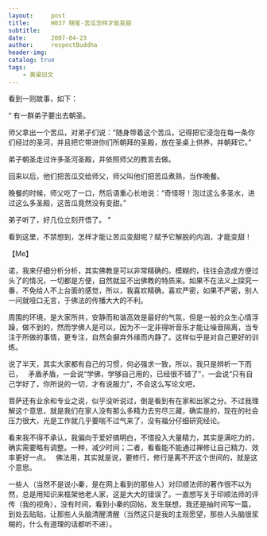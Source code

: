 ```yaml
---
layout:     post
title:      H037 随笔-苦瓜怎样才能变甜
subtitle:   
date:       2007-04-23
author:     respectBuddha
header-img: 
catalog: true
tags:
    - 黄粱旧文
---
```


看到一则故事，如下：

“
有一群弟子要出去朝圣。  

师父拿出一个苦瓜，对弟子们说：“随身带着这个苦瓜，记得把它浸泡在每一条你们经过的圣河，并且把它带进你们所朝拜的圣殿，放在圣桌上供养，并朝拜它。”

弟子朝圣走过许多圣河圣殿，并依照师父的教言去做。

回来以后，他们把苦瓜交给师父，师父叫他们把苦瓜煮熟，当作晚餐。

晚餐的时候，师父吃了一口，然后语重心长地说：“奇怪呀！泡过这么多圣水，进过这么多圣殿，这苦瓜竟然没有变甜。”

弟子听了，好几位立刻开悟了。
”

看到这里，不禁想到，怎样才能让苦瓜变甜呢？赋予它解脱的内涵，才能变甜！

【Me】

诺，我来仔细分析分析，其实佛教是可以非常精确的。模糊的，往往会造成方便过头了的情况，一切都是方便，自然就显不出佛教的特质来。如果不在法义上探究一番，不免给人不上台面的感觉，所以，我喜欢精确，喜欢严密，如果不严密，别人一问就哑口无言，于佛法的传播大大的不利。

周围的环境，是大家所共，安静而和谐高效是最好的气氛，但是一般的众生心情浮躁，做不到的，然而学佛人是可以，因为不一定非得听音乐才能让噪音隔离，当专注于所做的事情，更专注，自然会摒弃外缘而内静了。这样似乎是对自己更好的训练。

说了半天，其实大家都有自己的习惯，何必强求一致，所以，我只是辨析一下而已， 
 
矛盾矛盾，一会说“学佛，学够自己用的，已经很不错了”，一会说“只有自己学好了，你所说的一切，才有说服力”，不会这么写论文吧， 

菩萨还有业余和专业之说，似乎没听说过，倒是看到有在家和出家之分。不过我理解这个意思，就是我们在家人没有那么多精力去穷尽三藏，确实是的，现在的社会压力很大，光是工作就几乎要喘不过气来了，没有福分仔细研究经论。

看来我不得不承认，我偏向于爱好搞明白，不惜投入大量精力，其实是满吃力的，确实需要略有调整。一种，减少时间；二者，看看能不能通过禅修让自己精力、效率更好一点。
 
佛法用，其实就是说，要修行，修行是离不开这个世间的，就是这个意思。

一些人（当然不是说小秦，是在网上看到的那些人）对印顺法师的著作很不以为然，总是用知识来框架他老人家，这是大大的错误了。一直想写关于印顺法师的评传（我的视角），没有时间，看到小秦的回帖，发生联想，我还是抽时间写一篇，到处去贴贴，让那些人头脑清醒清醒（当然这只是我的主观愿望，那些人头脑很浆糊的，什么有道理的话都听不进）。